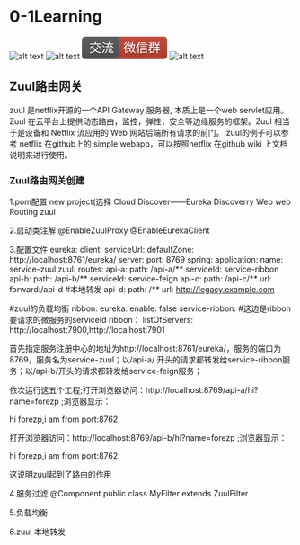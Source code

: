 # 0-1Learning

![alt text](../../static/common/svg/luoxiaosheng.svg "公众号")
![alt text](../../static/common/svg/luoxiaosheng_learning.svg "学习")
![alt text](../../static/common/svg/luoxiaosheng_wechat.svg "微信")
![alt text](../../static/common/svg/luoxiaosheng_gitee.svg "码云")

## Zuul路由网关
zuul 是netflix开源的一个API Gateway 服务器, 本质上是一个web servlet应用。
Zuul 在云平台上提供动态路由，监控，弹性，安全等边缘服务的框架。Zuul 相当于是设备和 Netflix 流应用的 Web 网站后端所有请求的前门。
zuul的例子可以参考 netflix 在github上的 simple webapp，可以按照netflix 在github wiki 上文档说明来进行使用。


### Zuul路由网关创建
1.pom配置
new project(选择
Cloud Discover——Eureka Discoverry 
Web web
Routing zuul

2.启动类注解
@EnableZuulProxy
@EnableEurekaClient

3.配置文件
eureka:
  client:
    serviceUrl:
      defaultZone: http://localhost:8761/eureka/
server:
  port: 8769
spring:
  application:
    name: service-zuul
zuul:
  routes:
    api-a:
      path: /api-a/**
      serviceId: service-ribbon
    api-b:
      path: /api-b/**
      serviceId: service-feign
    api-c:
      path: /api-c/**
      url: forward:/api-d	#本地转发
    api-d:
      path: /**
      url: http://legacy.example.com
      
#zuul的负载均衡
ribbon:
  eureka:
    enable: false
service-ribbon:	#这边是ribbon要请求的微服务的serviceId
  ribbon：
    listOfServers: http://localhost:7900,http://localhost:7901

首先指定服务注册中心的地址为http://localhost:8761/eureka/，服务的端口为8769，服务名为service-zuul；以/api-a/ 开头的请求都转发给service-ribbon服务；以/api-b/开头的请求都转发给service-feign服务；

依次运行这五个工程;打开浏览器访问：http://localhost:8769/api-a/hi?name=forezp ;浏览器显示：

hi forezp,i am from port:8762

打开浏览器访问：http://localhost:8769/api-b/hi?name=forezp ;浏览器显示：

hi forezp,i am from port:8762

这说明zuul起到了路由的作用

4.服务过滤
@Component
public class MyFilter extends ZuulFilter 

5.负载均衡

6.zuul 本地转发
